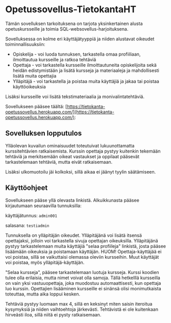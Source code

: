 # Opetussovellus-TietokantaHT

Tämän sovelluksen tarkoituksena on tarjota yksinkertainen alusta opetuskursseille ja toimia SQL-websovellus-harjoituksena. 

Sovelluksessa on kolme eri käyttäjätyyppiä ja niiden alustavat oikeudet toiminnallisuuksiin: 
* Opiskelija - voi luoda tunnuksen, tarkastella omaa profiiliaan, ilmoittautua kursseille ja ratkoa tehtäviä
* Opettaja - voi tarkastella kursseille ilmoittautuneita opiskelijoita sekä heidän edistymistään ja lisätä kursseja ja materiaaleja ja mahdollisesti lisätä muita opettajia
* Ylläpitäjä - voi tarkastella ja poistaa muita käyttäjiä ja jakaa tai poistaa käyttöoikeuksia
  
Lisäksi kursseille voi lisätä tekstimateriaalia ja monivalintatehtäviä.

Sovellukseen pääsee täältä:
[https://tietokanta-opetussovellus.herokuapp.com/](https://tietokanta-opetussovellus.herokuapp.com/):


## Sovelluksen lopputulos

Ylläolevan kuvailun ominaisuudet toteutuivat lukuunottamatta kurssitehtävien ratkaisemista. Kurssin opettaja pystyy kuitenkin tekemään tehtäviä ja merkitsemään oikeat vastaukset ja oppilaat pääsevät tarkastelemaan tehtäviä, mutta eivät ratkaisemaan.

Lisäksi ulkomuotoilu jäi kolkoksi, sillä aikaa ei jäänyt tyylin säätämiseen.

## Käyttöohjeet

Sovellukseen pääse yllä olevasta linkistä. Alkuikkunasta pääsee kirjautumaan seuraavilla tunnuksilla:

käyttäjätunnus: ```admin001```

salasana: ```testiadmin```


Tunnuksella on ylläpitäjän oikeudet. Ylläpitäjänä voi lisätä itsensä opettajaksi, jolloin voi tarkastella sivuja opettajan oikeuksilla. Ylläpitäjänä pystyy tarkastelemaan muita käyttäjiä "selaa profiileja" linkistä, josta pääsee lisäämään oikeuksia ja poistamaan käyttäjän. HUOM! Opettaja-käyttäjää ei voi poistaa, sillä se vaikuttaisi olemassa oleviin kursseihin. Muut käyttäjät voi poistaa, myös ylläpitäjä-käyttäjän.

"Selaa kursseja", pääsee tarkastelemaan luotuja kursseja. Kurssi koodien tulee olla erilaisia, mutta nimet voivat olla samoja. Tällä hetkelllä kursseilla on vain yksi vastuuopettaja, joka muodostuu automaattisesti, kun opettaja luo kurssin. Opettajien lisääminen kursseille ei sinänsä olisi monimutkaista toteuttaa, mutta aika loppui kesken.

Tehtäviä pystyy luomaan max 4, sillä en keksinyt miten saisin iteroitua kysymyksiä ja niiden vaihtoehtoja järkevästi. Tehtävistä ei ole kuitenkaan hirveästi iloa, sillä niitä ei pysty ratkaisemaan.

